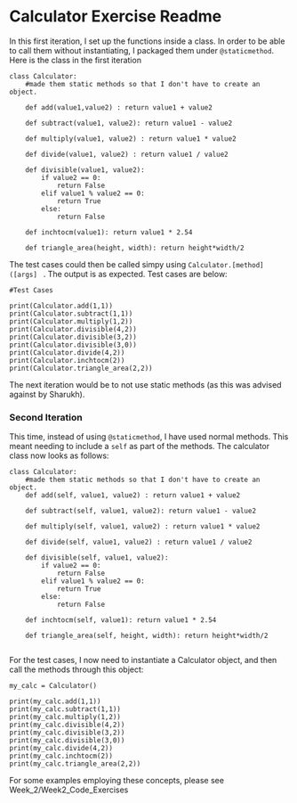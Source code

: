 # Calculator Exercise Readme

In this first iteration, I set up the functions inside a class. In order to be able to call them without instantiating, I packaged them under ```@staticmethod```. Here is the class in the first iteration

```
class Calculator:
    #made them static methods so that I don't have to create an object.
    
    def add(value1,value2) : return value1 + value2

    def subtract(value1, value2): return value1 - value2

    def multiply(value1, value2) : return value1 * value2

    def divide(value1, value2) : return value1 / value2

    def divisible(value1, value2):
        if value2 == 0:
            return False
        elif value1 % value2 == 0:
            return True
        else:
            return False

    def inchtocm(value1): return value1 * 2.54

    def triangle_area(height, width): return height*width/2

```
The test cases could then be called simpy using ```Calculator.[method]([args] ``` . The output is as expected. Test cases are below:

```
#Test Cases

print(Calculator.add(1,1))
print(Calculator.subtract(1,1))
print(Calculator.multiply(1,2))
print(Calculator.divisible(4,2))
print(Calculator.divisible(3,2))
print(Calculator.divisible(3,0))
print(Calculator.divide(4,2))
print(Calculator.inchtocm(2))
print(Calculator.triangle_area(2,2))
```

The next iteration would be to not use static methods (as this was advised against by Sharukh).

### Second Iteration

This time, instead of using ```@staticmethod```, I have used normal methods. This meant needing to include a ```self``` as part of the methods. The calculator class now looks as follows:

```
class Calculator:
    #made them static methods so that I don't have to create an object.
    def add(self, value1, value2) : return value1 + value2

    def subtract(self, value1, value2): return value1 - value2

    def multiply(self, value1, value2) : return value1 * value2

    def divide(self, value1, value2) : return value1 / value2

    def divisible(self, value1, value2):
        if value2 == 0:
            return False
        elif value1 % value2 == 0:
            return True
        else:
            return False

    def inchtocm(self, value1): return value1 * 2.54

    def triangle_area(self, height, width): return height*width/2


```

For the test cases, I now need to instantiate a Calculator object, and then call the methods through this object:

```
my_calc = Calculator()

print(my_calc.add(1,1))
print(my_calc.subtract(1,1))
print(my_calc.multiply(1,2))
print(my_calc.divisible(4,2))
print(my_calc.divisible(3,2))
print(my_calc.divisible(3,0))
print(my_calc.divide(4,2))
print(my_calc.inchtocm(2))
print(my_calc.triangle_area(2,2))
```

For some examples employing these concepts, please see Week_2/Week2_Code_Exercises